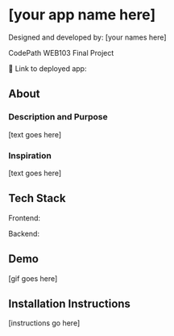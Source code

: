# [your app name here]

Designed and developed by: [your names here]

CodePath WEB103 Final Project

🔗 Link to deployed app:

## About

### Description and Purpose

[text goes here]

### Inspiration

[text goes here]

## Tech Stack

Frontend:

Backend:

## Demo

[gif goes here]

## Installation Instructions

[instructions go here]
